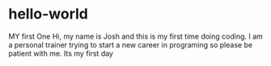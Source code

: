 # hello-world
MY first One
Hi, my name is Josh and this is my first time doing coding. I am a personal trainer trying to start a new career in programing so please be patient with me. Its my first day
